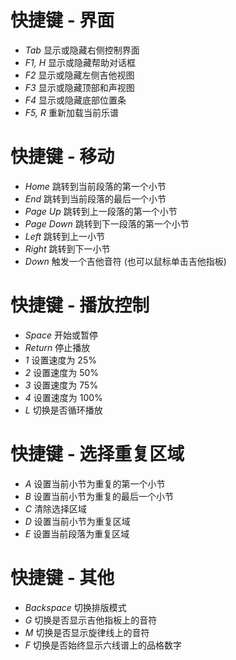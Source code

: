 # 快捷键 - 界面
- *Tab* 显示或隐藏右侧控制界面
- *F1, H* 显示或隐藏帮助对话框
- *F2* 显示或隐藏左侧吉他视图
- *F3* 显示或隐藏顶部和声视图
- *F4* 显示或隐藏底部位置条
- *F5, R* 重新加载当前乐谱

# 快捷键 - 移动
- *Home* 跳转到当前段落的第一个小节
- *End* 跳转到当前段落的最后一个小节
- *Page Up* 跳转到上一段落的第一个小节
- *Page Down* 跳转到下一段落的第一个小节
- *Left* 跳转到上一小节
- *Right* 跳转到下一小节
- *Down* 触发一个吉他音符 (也可以鼠标单击吉他指板)

# 快捷键 - 播放控制
- *Space* 开始或暂停
- *Return* 停止播放
- *1* 设置速度为 25%
- *2* 设置速度为 50%
- *3* 设置速度为 75%
- *4* 设置速度为 100%
- *L* 切换是否循环播放

# 快捷键 - 选择重复区域
- *A* 设置当前小节为重复的第一个小节
- *B* 设置当前小节为重复的最后一个小节
- *C* 清除选择区域
- *D* 设置当前小节为重复区域
- *E* 设置当前段落为重复区域

# 快捷键 - 其他
- *Backspace* 切换排版模式
- *G* 切换是否显示吉他指板上的音符
- *M* 切换是否显示旋律线上的音符
- *F* 切换是否始终显示六线谱上的品格数字
